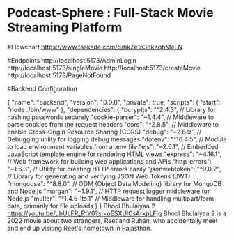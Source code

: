 # Podcast-Sphere : Full-Stack Movie Streaming Platform

#Flowchart
https://www.taskade.com/d/hkZe1n3hkKqhMeLN

#Endpoints
http://localhost:5173/AdminLogin http://localhost:5173/singleMovie http://localhost:5173/createMovie http://localhost:5173/PageNotFound

#Backend Configuration

{ "name": "backend", "version": "0.0.0", "private": true, "scripts": { "start": "node ./bin/www" }, "dependencies": { "bcryptjs": "^2.4.3", // Library for hashing passwords securely "cookie-parser": "~1.4.4", // Middleware to parse cookies from the request headers "cors": "^2.8.5", // Middleware to enable Cross-Origin Resource Sharing (CORS) "debug": "~2.6.9", // Debugging utility for logging debug messages "dotenv": "^16.4.5", // Module to load environment variables from a .env file "ejs": "~2.6.1", // Embedded JavaScript template engine for rendering HTML views "express": "~4.16.1", // Web framework for building web applications and APIs "http-errors": "~1.6.3", // Utility for creating HTTP errors easily "jsonwebtoken": "^9.0.2", // Library for generating and verifying JSON Web Tokens (JWT) "mongoose": "^8.8.0", // ODM (Object Data Modeling) library for MongoDB and Node.js "morgan": "~1.9.1", // HTTP request logger middleware for Node.js "multer": "^1.4.5-lts.1" // Middleware for handling multipart/form-data, primarily for file uploads } } Bhool Bhulaiyaa 2 https://youtu.be/ubULFR_RtY0?si=oESXUlCsArxpLFjg Bhool Bhulaiyaa 2 is a 2022 movie about two strangers, Reet and Ruhan, who accidentally meet and end up visiting Reet's hometown in Rajasthan.
